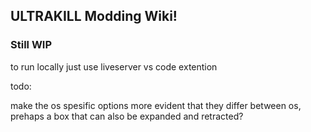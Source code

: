 ## ULTRAKILL Modding Wiki!
### Still WIP

to run locally just use liveserver vs code extention

todo:

make the os spesific options more evident that they differ between os, prehaps a box that can also be expanded and retracted?  